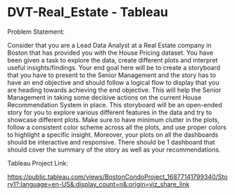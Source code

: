 # DVT-Real_Estate - Tableau

Problem Statement:

Consider that you are a Lead Data Analyst at a Real Estate company in Boston that has provided you with the House Pricing dataset. You have been given a task to explore the data, create different plots and interpret useful insights/findings. Your end goal here will be to create a storyboard that you have to present to the Senior Management and the story has to have an end objective and should follow a logical flow to display that you are heading towards achieving the end objective. This will help the Senior Management in taking some decisive actions on the current House Recommendation System in place. This storyboard will be an open-ended story for you to explore various different features in the data and try to showcase different plots. Make sure to have minimum clutter in the plots, follow a consistent color scheme across all the plots, and use proper colors to highlight a specific insight. Moreover, your plots on all the dashboards should be interactive and responsive. There should be 1 dashboard that should cover the summary of the story as well as your recommendations.

Tableau Project Link:

https://public.tableau.com/views/BostonCondoProject_16877141799340/Story1?:language=en-US&:display_count=n&:origin=viz_share_link
